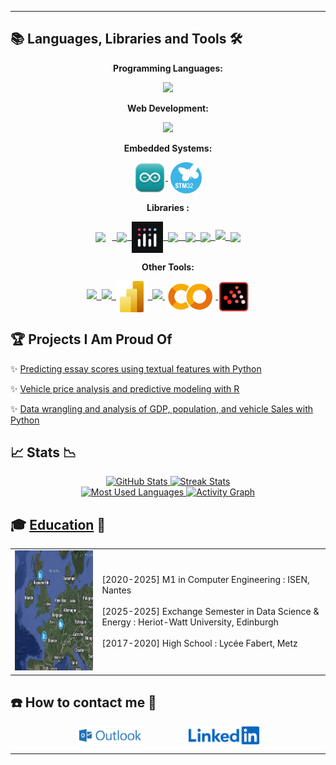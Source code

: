 <hr>

## 📚 Languages, Libraries and Tools 🛠️
<!-- 
<details>
<summary><h2>📚 Languages, Libraries and Tools 🛠️</h2></summary>
-->

<p align="center"><b>Programming Languages:</b></p>
<p align="center">
  <a href="https://github.com/arthur5775" target="_blank"><img src="https://skillicons.dev/icons?i=python,r,c,matlab,java"/></a>
</p>

<p align="center"><b>Web Development:</b></p>
<p align="center">
  <a href="https://github.com/arthur5775" target="_blank"><img src="https://skillicons.dev/icons?i=html,css,js,php,mysql,postgres"/></a>
</p>

<p align="center"><b>Embedded Systems:</b></p>
<p align="center">
  <a href="https://github.com/arthur5775" target="_blank"><img src="https://github.com/arthur5775/arthur5775/blob/main/img/Arduino_IDE_logo.png" height="50px" style="vertical-align: middle"/>&nbsp;</a>
  <a href="https://github.com/arthur5775" target="_blank"><img src="https://github.com/arthur5775/arthur5775/blob/main/img/STM32_logo.png" height="50px" style="vertical-align: middle"/></a>
</p>

<p align="center"><b>Libraries :</b></p>
<p align="center">
  <a href="https://github.com/arthur5775" target="_blank">
  <img src="https://raw.githubusercontent.com/wiki/opencv/opencv/logo/OpenCV_logo_no_text.svg?sanitize=true" height="50px" style="vertical-align: middle; margin-right: 10px;"/>&nbsp;
  <img src="https://logosandtypes.com/wp-content/uploads/2024/02/numpy.svg" height="50px" style="vertical-align: middle"/>&nbsp;
  <img src="https://github.com/arthur5775/arthur5775/blob/main/img/plotly.jpeg" height="50px" style="vertical-align: middle"/>&nbsp;
  <img src="https://icon.icepanel.io/Technology/png-shadow-512/Pandas.png" height="50px" style="vertical-align: middle"/>
  &nbsp;
  <img src="https://seaborn.pydata.org/_images/logo-mark-lightbg.svg" height="50px" style="vertical-align: middle"/>&nbsp;
  <img src="https://matplotlib.org/stable/_images/sphx_glr_logos2_001.png" height="50px" style="vertical-align: middle"/>&nbsp;
  <img src="https://upload.wikimedia.org/wikipedia/commons/thumb/0/05/Scikit_learn_logo_small.svg/800px-Scikit_learn_logo_small.svg.png" height="50px" sstyle="vertical-align: middle"/>&nbsp;
  <img src="https://www.tensorflow.org/images/tf_logo.png" height="50px" style="vertical-align: middle"/>
  </a>
</p>

<p align="center"><b>Other Tools:</b></p>
<p align="center">
  <a href="https://github.com/arthur5775" target="_blank">
  <img src="https://skillicons.dev/icons?i=latex" height="50px"/>&nbsp;
  <img src="https://upload.wikimedia.org/wikipedia/commons/3/34/Microsoft_Office_Excel_%282019–present%29.svg" height="50px"/>&nbsp;
  <img src="https://github.com/arthur5775/arthur5775/blob/main/img/Power_BI_Logo.svg" height="50px" style="vertical-align: middle"/>&nbsp;
  <img src="https://upload.wikimedia.org/wikipedia/commons/3/38/Jupyter_logo.svg" height="50px"/>
  <img src="https://github.com/arthur5775/arthur5775/blob/main/img/Google_Colaboratory.png" height="50px" style="vertical-align: middle"/>
  <img src="https://github.com/arthur5775/arthur5775/blob/main/img/scilab.svg" height="50px" style="vertical-align: middle"/>
  </a>  
</p>
<!--
</details>
-->

## 🏆 Projects I Am Proud Of
<!--
<details>
<summary><h2>🏆 Projects I Am Proud Of</h2></summary>
-->
<p>✨ <a href="https://github.com/arthur5775/HW_DataScienceLifeCycle/tree/main/CW2" target="_blank">Predicting essay scores using textual features with Python</a></p>
<p>✨ <a href="https://github.com/arthur5775/HW_StatisticalModelB/tree/main/CW2" target="_blank">Vehicle price analysis and predictive modeling with R</a></p>
<p>✨ <a href="https://github.com/arthur5775/HW_DataScienceLifeCycle/tree/main/CW1" target="_blank">Data wrangling and analysis of GDP, population, and vehicle Sales with Python</a></p>
<!--
</details>
-->

## 📈 Stats 📉
<!--
<details>
<summary><h2>📈 Stats 📉</h2></summary>
-->

<div align="center">
  <a href="https://github.com/arthur5775">
  <img width=320 height=250 src="https://github-readme-stats.vercel.app/api?username=arthur5775&theme=transparent&count_private=true&show_icons=true&rank_icon=github&locale=en" alt="GitHub Stats" />
  </a>
  <a href="https://github.com/arthur5775">
  <img width=320 height=250 src="https://github-readme-streak-stats.herokuapp.com/?user=arthur5775&theme=transparent&count_private=true&border_radius=10&locale=en" alt="Streak Stats" />
  </a>
  <br>
  <a href="https://github.com/arthur5775">
  <img width=250 height= 320 src="https://github-readme-stats.vercel.app/api/top-langs?username=arthur5775&theme=transparent&layout=donut&hide=css&langs_count=8&border_radius=10&show_icons=true&locale=en" alt="Most Used Languages" />
  </a>
  <a href="https://github.com/arthur5775">
  <img width=500 height=320 src="https://github-readme-activity-graph.vercel.app/graph?username=arthur5775&theme=react-dark" alt="Activity Graph" />
  </a>
</div>
<!--
</details>
-->

## 🎓 [Education](https://www.linkedin.com/in/arthur-grossmann-le-mauguen-45094b205/details/education/) 🏫
<!--
<details>
<summary><h2>🎓 Education 🏫</h2></summary> 
-->

<table>
  <tr>
    <td><img src="https://github.com/arthur5775/arthur5775/blob/main/img/mymap.png?raw=true" width="256" height="192" /></td>
    <td>
      [2020-2025] M1 in Computer Engineering : ISEN, Nantes<br><br>
      [2025-2025] Exchange Semester in Data Science & Energy : Heriot-Watt University, Edinburgh<br><br>
      [2017-2020] High School : Lycée Fabert, Metz
    </td>
  </tr>
</table>
<!--
</details>
-->

## ☎️ How to contact me 📧
<!--
<h2>☎️ How to contact me 📧</h2>
-->

<div align="center">
  <a href="mailto:arthur.grossmann--le-mauguen@isen-ouest.yncrea.fr" style="text-decoration: none">
    <img src="https://raw.githubusercontent.com/arthur5775/arthur5775/main/img/ms-outlook-logo.png" height="30px" style="vertical-align: middle"/>  
    <!-- <img src="https://img.shields.io/badge/Gmail-333333?style=for-the-badge&logo=gmail&logoColor=red" /> -->
  </a>
  &nbsp;&nbsp;&nbsp;&nbsp;&nbsp;&nbsp;&nbsp;&nbsp;&nbsp;&nbsp;&nbsp;&nbsp;&nbsp;&nbsp;&nbsp;&nbsp;
  <a href="https://www.linkedin.com/in/arthur-grossmann-le-mauguen-45094b205/" style="text-decoration: none">
    <img src="https://github.com/arthur5775/arthur5775/blob/main/img/LinkedIn_logo.svg?raw=true" height="30px" style="vertical-align: middle"/>
    <!-- <img src="https://img.shields.io/badge/LinkedIn-0077B5?style=for-the-badge&logo=linkedin&logoColor=white" target="_blank" height="25px" /> -->
  </a>
</div>
<hr>

<!-- Inspired by:
https://github.com/Ashutosh00710/Ashutosh00710/blob/master/README.md
https://github.com/Ashutosh00710/github-readme-activity-graph?tab=readme-ov-file
https://github.com/Kiran1689/kiran1689/blob/main/README.md
https://blog.lasheen.dev/beautiful-github-profile-readme/
-->

<!-- Still to do:
add profile banner/ header
add last commit 
clean up the file and file names used
https://github.com/athul/waka-readme
https://github.com/lowlighter/metrics?tab=readme-ov-file
https://github.com/avgupta456/github-trends
https://github.com/mayankchaudhary26/Cool-Readme-ideas
-->
